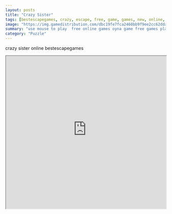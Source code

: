 ```yaml
---
layout: posts
title: "Crazy Sister"
tags: [bestescapegames, crazy, escape, free, game, games, new, online, play, sister, download, free, online, games, oyna, game, free, games, play, play, games]
image: "https://img.gamedistribution.com/dbc19fe7fca2460bb9f9ee2cc62dda9e.jpg"
summary: "use mouse to play  free online games oyna game free games play play games"
category: "Puzzle"
---
```


crazy sister online bestescapegames

<iframe width="100%" height="480px;" src="https://flash.gamedistribution.com?game=dbc19fe7fca2460bb9f9ee2cc62dda9e"></iframe>